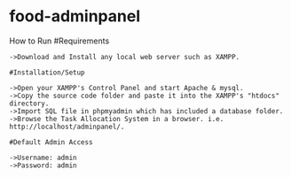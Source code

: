 # food-adminpanel

How to Run
#Requirements

    ->Download and Install any local web server such as XAMPP.

    #Installation/Setup

    ->Open your XAMPP's Control Panel and start Apache & mysql.
    ->Copy the source code folder and paste it into the XAMPP's "htdocs" directory.
    ->Import SQL file in phpmyadmin which has included a database folder.
    ->Browse the Task Allocation System in a browser. i.e. http://localhost/adminpanel/.

    #Default Admin Access

    ->Username: admin
    ->Password: admin
